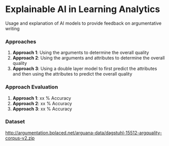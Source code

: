 # **Explainable AI in Learning Analytics**
Usage and explanation of AI models to provide feedback on argumentative writing

### Approaches
1. **Approach 1**: Using the arguments to determine the overall quality
2. **Approach 2**: Using the arguments and attributes to determine the overall quality
2. **Approach 3**: Using a double layer model to first predict the attributes and then using the attributes to predict the overall quality

### Approach Evaluation
1. **Approach 1**: xx % Accuracy
2. **Approach 2**: xx % Accuracy
2. **Approach 3**: xx % Accuracy

### Dataset
http://argumentation.bplaced.net/arguana-data/dagstuhl-15512-argquality-corpus-v2.zip
